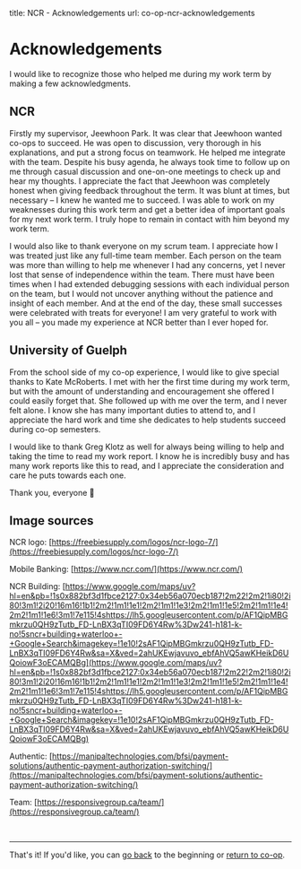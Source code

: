 title: NCR - Acknowledgements
url: co-op-ncr-acknowledgements

<h1 class="u-lead center">Acknowledgements</h1>

I would like to recognize those who helped me during my work term by making a few acknowledgments.

<h2 class="u-sublead">NCR</h2>

Firstly my supervisor, Jeewhoon Park. It was clear that Jeewhoon wanted co-ops to succeed. He was open to discussion, very thorough in his explanations, and put a strong focus on teamwork. He helped me integrate with the team. Despite his busy agenda, he always took time to follow up on me through casual discussion and one-on-one meetings to check up and hear my thoughts. I appreciate the fact that Jeewhoon was completely honest when giving feedback throughout the term. It was blunt at times, but necessary – I knew he wanted me to succeed. I was able to work on my weaknesses during this work term and get a better idea of important goals for my next work term. I truly hope to remain in contact with him beyond my work term.

I would also like to thank everyone on my scrum team. I appreciate how I was treated just like any full-time team member. Each person on the team was more than willing to help me whenever I had any concerns, yet I never lost that sense of independence within the team. There must have been times when I had extended debugging sessions with each individual person on the team, but I would not uncover anything without the patience and insight of each member. And at the end of the day, these small successes were celebrated with treats for everyone! I am very grateful to work with you all – you made my experience at NCR better than I ever hoped for.

<h2 class="u-sublead">University of Guelph</h2>

From the school side of my co-op experience, I would like to give special thanks to Kate McRoberts. I met with her the first time during my work term, but with the amount of understanding and encouragement she offered I could easily forget that. She followed up with me over the term, and I never felt alone. I know she has many important duties to attend to, and I appreciate the hard work and time she dedicates to help students succeed during co-op semesters.

I would like to thank Greg Klotz as well for always being willing to help and taking the time to read my work report. I know he is incredibly busy and has many work reports like this to read, and I appreciate the consideration and care he puts towards each one.

Thank you, everyone 🙂

<h2 class="u-sublead">Image sources</h2>

NCR logo: <span>[https://freebiesupply.com/logos/ncr-logo-7/](https://freebiesupply.com/logos/ncr-logo-7/)<span>

Mobile Banking: <span>[https://www.ncr.com/](https://www.ncr.com/)<span>

NCR Building: <span>[https://www.google.com/maps/uv?hl=en&pb=!1s0x882bf3d1fbce2127:0x34eb56a070ecb187!2m22!2m2!1i80!2i80!3m1!2i20!16m16!1b1!2m2!1m1!1e1!2m2!1m1!1e3!2m2!1m1!1e5!2m2!1m1!1e4!2m2!1m1!1e6!3m1!7e115!4shttps://lh5.googleusercontent.com/p/AF1QipMBGmkrzu0QH9zTutb_FD-LnBX3qTI09FD6Y4Rw%3Dw241-h181-k-no!5sncr+building+waterloo+-+Google+Search&imagekey=!1e10!2sAF1QipMBGmkrzu0QH9zTutb_FD-LnBX3qTI09FD6Y4Rw&sa=X&ved=2ahUKEwjavuvo_ebfAhVQ5awKHeikD6UQoiowF3oECAMQBg](https://www.google.com/maps/uv?hl=en&pb=!1s0x882bf3d1fbce2127:0x34eb56a070ecb187!2m22!2m2!1i80!2i80!3m1!2i20!16m16!1b1!2m2!1m1!1e1!2m2!1m1!1e3!2m2!1m1!1e5!2m2!1m1!1e4!2m2!1m1!1e6!3m1!7e115!4shttps://lh5.googleusercontent.com/p/AF1QipMBGmkrzu0QH9zTutb_FD-LnBX3qTI09FD6Y4Rw%3Dw241-h181-k-no!5sncr+building+waterloo+-+Google+Search&imagekey=!1e10!2sAF1QipMBGmkrzu0QH9zTutb_FD-LnBX3qTI09FD6Y4Rw&sa=X&ved=2ahUKEwjavuvo_ebfAhVQ5awKHeikD6UQoiowF3oECAMQBg)</span>

Authentic: <span>[https://manipaltechnologies.com/bfsi/payment-solutions/authentic-payment-authorization-switching/](https://manipaltechnologies.com/bfsi/payment-solutions/authentic-payment-authorization-switching/)<span>

Team: <span>[https://responsivegroup.ca/team/](https://responsivegroup.ca/team/)</span>

<br>
<hr>

<div class="left-aligned">
  That's it! If you'd like, you can
  <a href="{{ site_url}}/co-op/ncr/about-the-employer">go back</a> to the beginning or
  <a href="{{ site_url}}/co-op">return to co-op</a>.
</div>
